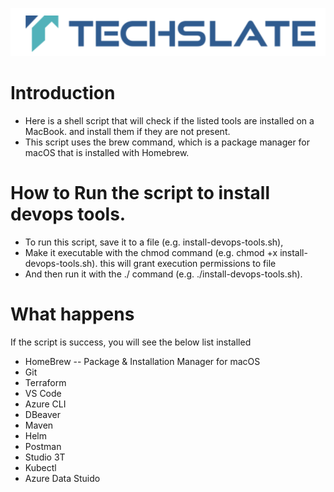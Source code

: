 ![TechSlate](../../../global/images/ts.png)

# Introduction

- Here is a shell script that will check if the listed tools are installed on a MacBook. and install them if they are not present. 
- This script uses the brew command, which is a package manager for macOS that is installed with Homebrew.

# How to Run the script to install devops tools.

- To run this script, save it to a file (e.g. install-devops-tools.sh), <br>
- Make it executable with the chmod command (e.g. chmod +x install-devops-tools.sh). this will grant execution permissions to file <br>
- And then run it with the ./ command (e.g. ./install-devops-tools.sh).

# What happens

If the script is success, you will see the below list installed
- HomeBrew  -- Package & Installation Manager for macOS
- Git
- Terraform
- VS Code
- Azure CLI
- DBeaver
- Maven
- Helm
- Postman
- Studio 3T
- Kubectl
- Azure Data Stuido

